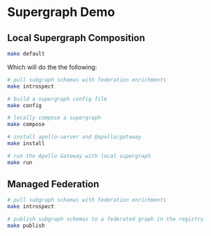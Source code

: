 # Supergraph Demo

## Local Supergraph Composition

```sh
make default
```

Which will do the the following:

```sh
# pull subgraph schemas with federation enrichments
make introspect

# build a supergraph config file
make config

# locally compose a supergraph
make compose

# install apollo-server and @apollo/gateway
make install

# run the Apollo Gateway with local supergraph
make run
```

## Managed Federation

```sh
# pull subgraph schemas with federation enrichments
make introspect

# publish subgraph schemas to a federated graph in the registry
make publish
```

